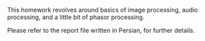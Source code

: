 This homework revolves around basics of image processing, audio processing, and a little bit of phasor processing.

Please refer to the report file written in Persian, for further details.
